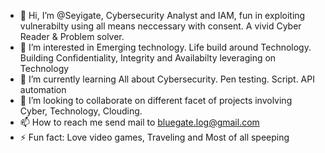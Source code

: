 - 👋 Hi, I’m @Seyigate, Cybersecurity Analyst and IAM, fun in exploiting vulnerabilty using all means neccessary with consent. A vivid Cyber Reader & Problem solver.
- 👀 I’m interested in Emerging technology. Life build around Technology. Building Confidentiality, Integrity and Availabilty leveraging on Technology
- 🌱 I’m currently learning All about Cybersecurity. Pen testing. Script. API automation 
- 💞️ I’m looking to collaborate on different facet of projects involving Cyber, Technology, Clouding.
- 📫 How to reach me send mail to bluegate.log@gmail.com
- ⚡ Fun fact: Love video games, Traveling and Most of all speeping 
<!---
Seyigate/Seyigate is a ✨ special ✨ repository because its `README.md` (this file) appears on your GitHub profile.
You can click the Preview link to take a look at your changes.
--->
